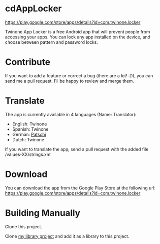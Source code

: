 cdAppLocker
=========

https://play.google.com/store/apps/details?id=com.twinone.locker

Twinone App Locker is a free Android app that will prevent people from accessing your apps.
You can lock any app installed on the device, and choose between pattern and password locks.

Contribute
==========

If you want to add a feature or correct a bug (there are a lot! :D), you can send me a pull request.
I'll be happy to review and merge them.

Translate
=========

The app is currently available in 4 languages (Name: Translator):

 * English: Twinone
 * Spanish: Twinone
 * German: [Patschi](https://github.com/patschi)
 * Dutch: Twinone

If you want to translate the app, send a pull request with the added file /values-XX/strings.xml



Download
========

You can download the app from the Google Play Store at the following url: https://play.google.com/store/apps/details?id=com.twinone.locker


Building Manually
=================

Clone this project.

Clone [my library project](http://github.com/twinone/androidlib) and add it as a library to this project.
